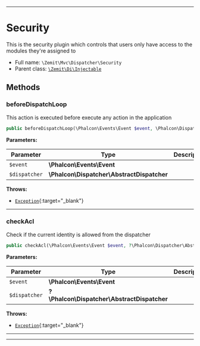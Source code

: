 ***

# Security

This is the security plugin which controls that users only have access to the modules they're assigned to



* Full name: `\Zemit\Mvc\Dispatcher\Security`
* Parent class: [`\Zemit\Di\Injectable`](../../Di/Injectable.md)




## Methods


### beforeDispatchLoop

This action is executed before execute any action in the application

```php
public beforeDispatchLoop(\Phalcon\Events\Event $event, \Phalcon\Dispatcher\AbstractDispatcher $dispatcher): bool
```








**Parameters:**

| Parameter | Type | Description |
|-----------|------|-------------|
| `$event` | **\Phalcon\Events\Event** |  |
| `$dispatcher` | **\Phalcon\Dispatcher\AbstractDispatcher** |  |




**Throws:**

- [`Exception`](https://docs.phalcon.io/latest/api/){:target="_blank"}



***

### checkAcl

Check if the current identity is allowed from the dispatcher

```php
public checkAcl(\Phalcon\Events\Event $event, ?\Phalcon\Dispatcher\AbstractDispatcher $dispatcher = null): bool
```








**Parameters:**

| Parameter | Type | Description |
|-----------|------|-------------|
| `$event` | **\Phalcon\Events\Event** |  |
| `$dispatcher` | **?\Phalcon\Dispatcher\AbstractDispatcher** |  |




**Throws:**

- [`Exception`](https://docs.phalcon.io/latest/api/){:target="_blank"}



***


***
